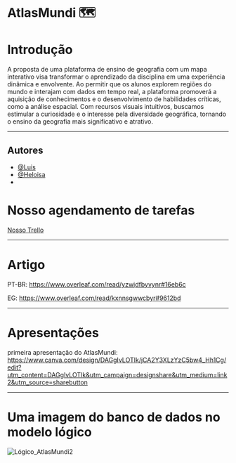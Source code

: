 # AtlasMundi 🗺️



# Introdução 



A proposta de uma plataforma de ensino de geografia com um mapa interativo visa transformar o aprendizado da disciplina em uma experiência dinâmica e envolvente. Ao permitir que os alunos explorem regiões do mundo e interajam com dados em tempo real, a plataforma promoverá a aquisição de conhecimentos e o desenvolvimento de habilidades críticas, como a análise espacial. Com recursos visuais intuitivos, buscamos estimular a curiosidade e o interesse pela diversidade geográfica, tornando o ensino da geografia mais significativo e atrativo.


---

## Autores

- [@Luis](https://github.com/luis-henrique-santarem)
- [@Heloisa](https://github.com/LiviaSobral)
- []()



# Nosso agendamento de tarefas


[Nosso Trello](https://trello.com/invite/b/682cb687094b52b44e1b9129/ATTIbde089498dc6829d582d981e7f1a7dd93BE445EF/atlasmundi-trello)


---




# Artigo

PT-BR:
https://www.overleaf.com/read/yzwjdfbyvynr#16eb6c


EG:
https://www.overleaf.com/read/kxnnsgwwcbyr#9612bd

---

# Apresentações

primeira apresentação do AtlasMundi:
https://www.canva.com/design/DAGgIvLOTIk/jCA2Y3XLzYzC5bw4_Hh1Cg/edit?utm_content=DAGgIvLOTIk&utm_campaign=designshare&utm_medium=link2&utm_source=sharebutton

---
# Uma imagem do banco de dados no modelo lógico

![Lógico_AtlasMundi2](https://github.com/user-attachments/assets/214027d8-3110-41dd-b47a-ac7aa0438f5a)


